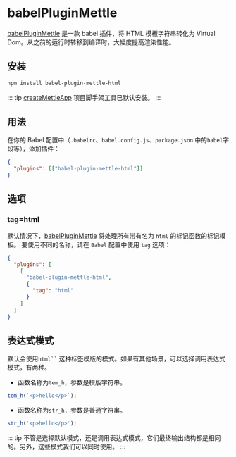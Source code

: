 # babelPluginMettle

[babelPluginMettle](https://www.npmjs.com/package/babel-plugin-mettle-html) 是一款 babel 插件，将 HTML 模板字符串转化为 Virtual Dom。从之前的运行时转移到编译时，大幅度提高渲染性能。

## 安装

```bash
npm install babel-plugin-mettle-html
```

::: tip
[createMettleApp](/zh/tool/createMettleApp/) 项目脚手架工具已默认安装。
:::

## 用法

在你的 Babel 配置中（`.babelrc`、`babel.config.js`、`package.json` 中的`babel`字段等），添加插件：

```json
{
  "plugins": [["babel-plugin-mettle-html"]]
}
```

## 选项

### tag=html

默认情况下，[babelPluginMettle](https://www.npmjs.com/package/babel-plugin-mettle-html) 将处理所有带有名为 `html` 的标记函数的标记模板。 要使用不同的名称，请在 `Babel` 配置中使用 `tag` 选项：

```json
{
  "plugins": [
    [
      "babel-plugin-mettle-html",
      {
        "tag": "html"
      }
    ]
  ]
}
```

## 表达式模式

默认会使用` html`` ` 这种标签模版的模式。如果有其他场景，可以选择调用表达式模式，有两种。

- 函数名称为`tem_h`，参数是模版字符串。

```js
tem_h(`<p>hello</p>`);
```

- 函数名称为`str_h`，参数是普通字符串。

```js
str_h('<p>hello</p>');
```

::: tip
不管是选择默认模式，还是调用表达式模式，它们最终输出结构都是相同的。另外，这些模式我们可以同时使用。
:::
